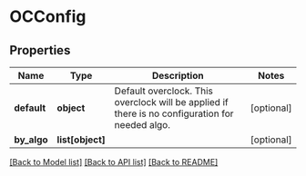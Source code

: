 # OCConfig

## Properties
Name | Type | Description | Notes
------------ | ------------- | ------------- | -------------
**default** | **object** | Default overclock. This overclock will be applied if there is no configuration for needed algo.  | [optional] 
**by_algo** | **list[object]** |  | [optional] 

[[Back to Model list]](../README.md#documentation-for-models) [[Back to API list]](../README.md#documentation-for-api-endpoints) [[Back to README]](../README.md)


